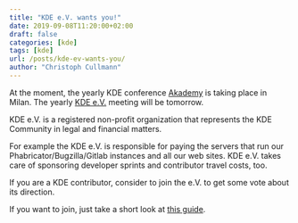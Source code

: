 ```yaml
---
title: "KDE e.V. wants you!"
date: 2019-09-08T11:20:00+02:00
draft: false
categories: [kde]
tags: [kde]
url: /posts/kde-ev-wants-you/
author: "Christoph Cullmann"
---
```


At the moment, the yearly KDE conference [Akademy](https://akademy.kde.org/2019) is taking place in Milan.
The yearly [KDE e.V.](https://ev.kde.org) meeting will be tomorrow.

KDE e.V. is a registered non-profit organization that represents the KDE Community in legal and financial matters.

For example the KDE e.V. is responsible for paying the servers that run our Phabricator/Bugzilla/Gitlab instances and all our web sites.
KDE e.V. takes care of sponsoring developer sprints and contributor travel costs, too.

If you are a KDE contributor, consider to join the e.V. to get some vote about its direction.

If you want to join, just take a short look at [this guide](https://ev.kde.org/getinvolved/members.php).
